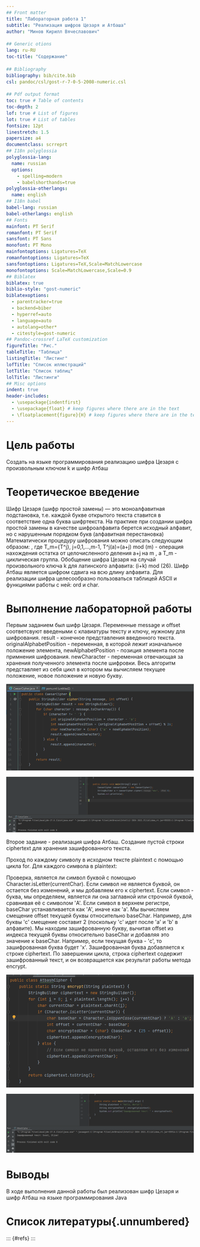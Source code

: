 ```yaml
---
## Front matter
title: "Лабораторная работа 1"
subtitle: "Реализация шифров Цезаря и Атбаша"
author: "Минов Кирилл Вячеславович"

## Generic otions
lang: ru-RU
toc-title: "Содержание"

## Bibliography
bibliography: bib/cite.bib
csl: pandoc/csl/gost-r-7-0-5-2008-numeric.csl

## Pdf output format
toc: true # Table of contents
toc-depth: 2
lof: true # List of figures
lot: true # List of tables
fontsize: 12pt
linestretch: 1.5
papersize: a4
documentclass: scrreprt
## I18n polyglossia
polyglossia-lang:
  name: russian
  options:
	- spelling=modern
	- babelshorthands=true
polyglossia-otherlangs:
  name: english
## I18n babel
babel-lang: russian
babel-otherlangs: english
## Fonts
mainfont: PT Serif
romanfont: PT Serif
sansfont: PT Sans
monofont: PT Mono
mainfontoptions: Ligatures=TeX
romanfontoptions: Ligatures=TeX
sansfontoptions: Ligatures=TeX,Scale=MatchLowercase
monofontoptions: Scale=MatchLowercase,Scale=0.9
## Biblatex
biblatex: true
biblio-style: "gost-numeric"
biblatexoptions:
  - parentracker=true
  - backend=biber
  - hyperref=auto
  - language=auto
  - autolang=other*
  - citestyle=gost-numeric
## Pandoc-crossref LaTeX customization
figureTitle: "Рис."
tableTitle: "Таблица"
listingTitle: "Листинг"
lofTitle: "Список иллюстраций"
lotTitle: "Список таблиц"
lolTitle: "Листинги"
## Misc options
indent: true
header-includes:
  - \usepackage{indentfirst}
  - \usepackage{float} # keep figures where there are in the text
  - \floatplacement{figure}{H} # keep figures where there are in the text
---
```


# Цель работы

Создать на языке программирования  реализацию шифра Цезаря с произвольным  ключом k и шифр Атбаш

# Теоретическое введение

Шифр Цезаря (шифр простой замены) — это моноалфавитная подстановка, т.е. каждой букве открытого текста ставится в
соответствие одна буква шифртекста. На практике при создании шифра простой замены в качестве шифроалфавита берется исходный алфавит, но с нарушенным порядком букв (алфавитная перестановка)
Математически процедуру шифрования можно описать следующим образом: , где T_m={T^j}, j=0,1,...,m-1, T^j(a)=(a+j) mod (m) - операция нахождения остатка от целочисленного деления a+j  на m , 
а  T_m - циклическая группа. Обобщение шифра Цезаря на случай произвольного ключа k для латинского алфавита: (i+k) mod (26).
Шифр Атбаш является шифром сдвига на всю длину алфавита. Для реализации шифра целесообразно пользоваться таблицей ASCII и функциями работы с ней: ord и char.

# Выполнение лабораторной работы
Первым заданием был шифр Цезаря. Переменные  message и  offset  соответсвуют введеными с клавиатуры тексту и ключу, нужному для шифрования.
result - конечное представления введенного текста. originalAlphabetPosition - переменная, в которой лежит изначальное положение элемента,
newAlphabetPosition - позиция элемента после примнения шифрования. newCharacter - переменная отвечающая за хранения полученного элемента после шифровки.
Весь алгоритм представляет из себя цикл в котором мы вычисляем текущее положение, новое положение и новую букву. 

![Код программы](/labs/lab1/report/image/picture1.png)

![Реализация шифра цезаря](/labs/lab1/report/image/picture2.png)

Второе задание  - реализация шифра  Атбаш. 
Создание пустой строки ciphertext для хранения зашифрованного текста.

Проход по каждому символу в исходном тексте plaintext с помощью цикла for.
Для каждого символа в plaintext:

Проверка, является ли символ буквой с помощью Character.isLetter(currentChar). Если символ не является буквой, он остается без изменений, и мы добавляем его к ciphertext.
Если символ - буква, мы определяем, является ли она заглавной или строчной буквой, сравнивая её с символом 'A'. Если символ в верхнем регистре, baseChar устанавливается как 'A', иначе как 'a'.
Мы вычисляем смещение offset текущей буквы относительно baseChar. Например, для буквы 'c' смещение составит 2 (поскольку 'c' идет после 'a' и 'b' в алфавите).
Мы находим зашифрованную букву, вычитая offset из индекса текущей буквы относительно baseChar и добавляя это значение к baseChar. Например, если текущая буква - 'c', то зашифрованная буква будет 'x'.
Зашифрованная буква добавляется к строке ciphertext.
По завершении цикла, строка ciphertext содержит зашифрованный текст, и он возвращается как результат работы метода encrypt.

![Код программы](/labs/lab1/report/image/picture3.png)

![Реализация шифра Атбаша](/labs/lab1/report/image/picture4.png)



# Выводы
В ходе выполнения данной работы был реализован шифр Цезаря и шифр Атбаш на языке программирования Java

# Список литературы{.unnumbered}

::: {#refs}
:::
